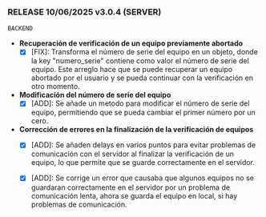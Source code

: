 ### RELEASE 10/06/2025 v3.0.4 (SERVER)
```
BACKEND  
```
- **Recuperación de verificación de un equipo previamente abortado**
  - [x] [FIX]: Transforma el número de serie del equipo en un objeto, donde la key "numero_serie" contiene como valor el número de serie del equipo. Este arreglo hace que se puede recuperar un equipo abortado por el usuario y se pueda continuar con la verificación en otro momento.
- **Modificación del número de serie del equipo**
  - [x] [ADD]: Se añade un metodo para modificar el número de serie del equipo, permitiendo que se pueda cambiar el primer número por un cero.
- **Corrección de errores en la finalización de la verificación de equipos**
  - [x] [ADD]: Se añaden delays en varios puntos para evitar problemas de comunicación con el servidor al finalizar la verificación de un equipo, lo que permite que se guarde correctamente en el servidor.
  - [x] [ADD]: Se corrige un error que causaba que algunos equipos no se guardaran correctamente en el servidor por un problema de comunicación lenta, ahora se guarda el equipo en local, si hay problemas de comunicación.

    